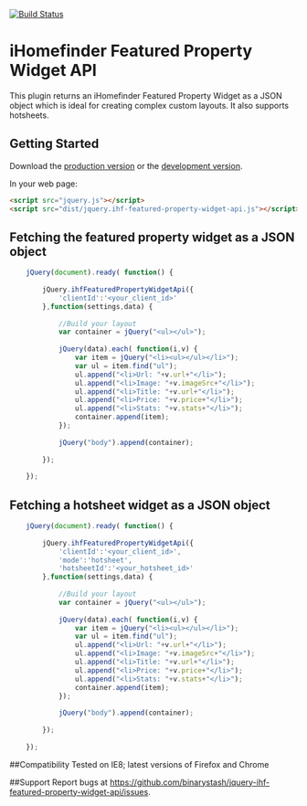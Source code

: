 [![Build Status](https://travis-ci.org/binarystash/jquery-ihf-featured-property-widget-api.svg)](https://travis-ci.org/binarystash/jquery-ihf-featured-property-widget-api)

# iHomefinder Featured Property Widget API

This plugin returns an iHomefinder Featured Property Widget as a JSON object which is ideal for creating complex custom layouts. It also supports hotsheets.

## Getting Started

Download the [production version][min] or the [development version][max].

[min]: https://raw.githubusercontent.com/binarystash/jquery-ihf-featured-property-widget-api/master/dist/jquery.ihf-featured-property-widget-api.min.js
[max]: https://raw.githubusercontent.com/binarystash/jquery-ihf-featured-property-widget-api/master/dist/jquery.ihf-featured-property-widget-api.js

In your web page:

```html
<script src="jquery.js"></script>
<script src="dist/jquery.ihf-featured-property-widget-api.js"></script>
```

## Fetching the featured property widget as a JSON object

```javascript
	jQuery(document).ready( function() {
			
		jQuery.ihfFeaturedPropertyWidgetApi({
			'clientId':'<your_client_id>'
		},function(settings,data) {
			
			//Build your layout
			var container = jQuery("<ul></ul>");
			
			jQuery(data).each( function(i,v) {
				var item = jQuery("<li><ul></ul></li>");
				var ul = item.find("ul");
				ul.append("<li>Url: "+v.url+"</li>");
				ul.append("<li>Image: "+v.imageSrc+"</li>");
				ul.append("<li>Title: "+v.url+"</li>");
				ul.append("<li>Price: "+v.price+"</li>");
				ul.append("<li>Stats: "+v.stats+"</li>");
				container.append(item);
			});
			
			jQuery("body").append(container);
		
		});
		
	});
```

## Fetching a hotsheet widget as a JSON object

```javascript
	jQuery(document).ready( function() {
			
		jQuery.ihfFeaturedPropertyWidgetApi({
			'clientId':'<your_client_id>',
			'mode':'hotsheet',
			'hotsheetId':'<your_hotsheet_id>'
		},function(settings,data) {
			
			//Build your layout
			var container = jQuery("<ul></ul>");
			
			jQuery(data).each( function(i,v) {
				var item = jQuery("<li><ul></ul></li>");
				var ul = item.find("ul");
				ul.append("<li>Url: "+v.url+"</li>");
				ul.append("<li>Image: "+v.imageSrc+"</li>");
				ul.append("<li>Title: "+v.url+"</li>");
				ul.append("<li>Price: "+v.price+"</li>");
				ul.append("<li>Stats: "+v.stats+"</li>");
				container.append(item);
			});
			
			jQuery("body").append(container);
		
		});
		
	});
```

##Compatibility
Tested on IE8; latest versions of Firefox and Chrome

##Support
Report bugs at https://github.com/binarystash/jquery-ihf-featured-property-widget-api/issues.

